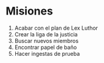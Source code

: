 # Misiones

1. Acabar con el plan de Lex Luthor
2. Crear la liga de la justicia
3. Buscar nuevos miembros
4. Encontrar papel de baño
5. Hacer ingestas de prueba
